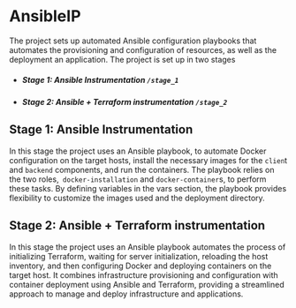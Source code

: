 # AnsibleIP
The project sets up automated Ansible configuration playbooks that automates the provisioning and configuration of resources, as well as the deployment an application.
The project is set up in two stages
- ##### Stage 1: Ansible Instrumentation `/stage_1`
- ##### Stage 2: Ansible + Terraform instrumentation `/stage_2`

## Stage 1: Ansible Instrumentation
In this stage  the project uses an Ansible playbook, to automate Docker configuration on the target hosts, install the necessary images for the `clien`t and `backend` components, and run the containers. The playbook relies on the two roles,` docker-installation` and `docker-container`s, to perform these tasks. By defining variables in the vars section, the playbook provides flexibility to customize the images used and the deployment directory.
## Stage 2: Ansible + Terraform instrumentation
In this stage  the project uses an Ansible playbook  automates the process of initializing Terraform, waiting for server initialization, reloading the host inventory, and then configuring Docker and deploying containers on the target host. It combines infrastructure provisioning and configuration with container deployment using Ansible and Terraform, providing a streamlined approach to manage and deploy infrastructure and applications.
